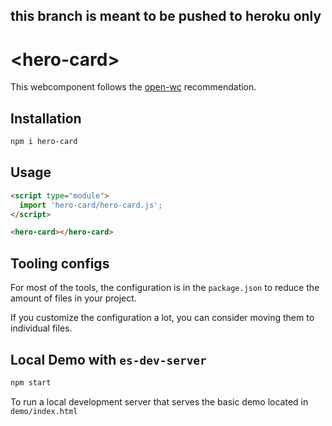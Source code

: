 ## this branch is meant to be pushed to heroku only
# \<hero-card>

This webcomponent follows the [open-wc](https://github.com/open-wc/open-wc) recommendation.

## Installation
```bash
npm i hero-card
```

## Usage
```html
<script type="module">
  import 'hero-card/hero-card.js';
</script>

<hero-card></hero-card>
```



## Tooling configs

For most of the tools, the configuration is in the `package.json` to reduce the amount of files in your project.

If you customize the configuration a lot, you can consider moving them to individual files.

## Local Demo with `es-dev-server`
```bash
npm start
```
To run a local development server that serves the basic demo located in `demo/index.html`

